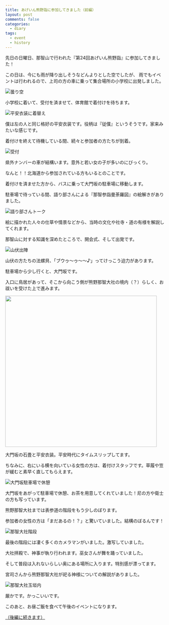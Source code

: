 ```yaml
---
title: あげいん熊野詣に参加してきました（前編）
layout: post
comments: false
categories:
  - diary
tags:
  - event
  - history
---
```

先日の日曜日、那智山で行われた『第24回あげいん熊野詣』に参加してきました！

この日は、今にも雨が降り出しそうなどんよりとした空でしたが、
雨でもイベントは行われるので、上司の方の車に乗って集合場所の小学校に出発しました。

![曇り空][1]

小学校に着いて、受付を済ませて、体育館で着付けを待ちます。

![平安衣装に着替え][2]

僕は左の人と同じ格好の平安衣装です。役柄は『従僕』というそうです。家来みたいな感じです。

着付けを終えて待機している間、続々と参加者の方たちが到着。

![受付][3]

県外ナンバーの車が結構います。意外と若い女の子が多いのにびっくり。

なんと！！北海道から参加されている方もいるとのことです。

着付けを済ませた方から、バスに乗って大門坂の駐車場に移動します。

駐車場で待っている間、語り部さんによる『那智参詣曼荼羅図』の絵解きがありました。

![語り部さんトーク][4]

絵に描かれた人々の仕草や情景などから、当時の文化や社寺・道の有様を解説してくれます。

那智山に対する知識を深めたところで、開会式、そして出発です。

![山伏出陣][5]

山伏の方たちの法螺貝、「ブウゥ～ゥ～～♪」ってけっこう迫力があります。

駐車場から少し行くと、大門坂です。

入口に鳥居があって、そこから向こう側が熊野那智大社の境内（？）らしく、お祓いを受けた上で進みます。

<img src="/img/uploads/2009/10/again-kumano-mode-1-6.jpg" width="480" />

大門坂の石畳と平安衣装。平安時代にタイムスリップしてます。

ちなみに、右にいる横を向いている女性の方は、着付けスタッフです。草履や笠が緩むと素早く直してもらえます。

![大門坂駐車場で休憩][7]

大門坂をあがって駐車場で休憩、お茶を用意してくれていました！尼の方や衛士の方も写っています。

熊野那智大社までは表参道の階段をもう少しのぼります。

参加者の女性の方は「まだあるの！？」と驚いていました。結構のぼるんです！

![那智大社階段][8]

最後の階段には凄く多くのカメラマンがいました。激写していました。

大社拝殿で、神事が執り行われます。巫女さんが舞を踊っていました。

そして普段は入れないらしい奥にある場所に入ります。特別感が漂ってます。

宮司さんから熊野那智大社が祀る神様についての解説がありました。

![那智大社玉垣内][9]

厳かです。かっこいいです。

このあと、お昼ご飯を食べて午後のイベントになります。

[（後編に続きます）][10]


 [1]: /img/uploads/2009/10/again-kumano-mode-1-1.jpg
 [2]: /img/uploads/2009/10/again-kumano-mode-1-2.jpg
 [3]: /img/uploads/2009/10/again-kumano-mode-1-3.jpg
 [4]: /img/uploads/2009/10/again-kumano-mode-1-4.jpg
 [5]: /img/uploads/2009/10/again-kumano-mode-1-5.jpg
 [7]: /img/uploads/2009/10/again-kumano-mode-1-7.jpg
 [8]: /img/uploads/2009/10/again-kumano-mode-1-8.jpg
 [9]: /img/uploads/2009/10/again-kumano-mode-1-9.jpg
 [10]: /diary/again-kumano-mode-2.html "あげいん熊野詣に参加してきました（後編）"
